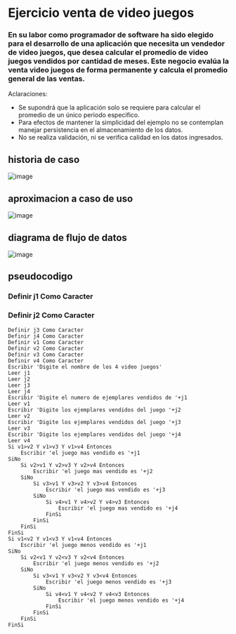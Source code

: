 # Ejercicio venta de video juegos
### En su labor como programador de software ha sido elegido para el desarrollo de una aplicación que necesita un vendedor de video juegos, que desea calcular el promedio de video juegos vendidos por cantidad de meses. Este negocio evalúa la venta video juegos de forma permanente y calcula el promedio general de las ventas.
Aclaraciones:
* Se supondrá que la aplicación solo se requiere para calcular el promedio de un único periodo especifico.
* Para efectos de mantener la simplicidad del ejemplo no se contemplan manejar persistencia en el almacenamiento de los datos.
* No se realiza validación, ni se verifica calidad en los datos ingresados.
## historia de caso
![image](https://github.com/XkindredX/ejercicio1.github.io/assets/132966410/02a1f25c-a48a-447f-a2f8-2b2567aff0f9)
## aproximacion a caso de uso
![image](https://github.com/XkindredX/ejercicio1.github.io/assets/132966410/1aa2b75f-dbfe-4974-b04a-f7e77833d9e5)
## diagrama de flujo de datos
![image](https://github.com/XkindredX/ejercicio1.github.io/assets/132966410/5f55b664-80ca-4c11-9af4-c240e281d8b2)
## pseudocodigo
  ### Definir j1 Como Caracter
  ### Definir j2 Como Caracter
	Definir j3 Como Caracter
	Definir j4 Como Caracter
	Definir v1 Como Caracter
	Definir v2 Como Caracter
	Definir v3 Como Caracter
	Definir v4 Como Caracter
	Escribir 'Digite el nombre de los 4 video juegos'
	Leer j1
	Leer j2
	Leer j3
	Leer j4
	Escribir 'Digite el numero de ejemplares vendidos de '+j1
	Leer v1
	Escribir 'Digite los ejemplares vendidos del juego '+j2
	Leer v2
	Escribir 'Digite los ejemplares vendidos del juego '+j3
	Leer v3
	Escribir 'Digite los ejemplares vendidos del juego '+j4
	Leer v4
	Si v1>v2 Y v1>v3 Y v1>v4 Entonces
		Escribir 'el juego mas vendido es '+j1
	SiNo
		Si v2>v1 Y v2>v3 Y v2>v4 Entonces
			Escribir 'el juego mas vendido es '+j2
		SiNo
			Si v3>v1 Y v3>v2 Y v3>v4 Entonces
				Escribir 'el juego mas vendido es '+j3
			SiNo
				Si v4>v1 Y v4>v2 Y v4>v3 Entonces
					Escribir 'el juego mas vendido es '+j4
				FinSi
			FinSi
		FinSi
	FinSi
	Si v1<v2 Y v1<v3 Y v1<v4 Entonces
		Escribir 'el juego menos vendido es '+j1
	SiNo
		Si v2<v1 Y v2<v3 Y v2<v4 Entonces
			Escribir 'el juego menos vendido es '+j2
		SiNo
			Si v3<v1 Y v3<v2 Y v3<v4 Entonces
				Escribir 'el juego menos vendido es '+j3
			SiNo
				Si v4<v1 Y v4<v2 Y v4<v3 Entonces
					Escribir 'el juego menos vendido es '+j4
				FinSi
			FinSi
		FinSi
	FinSi
